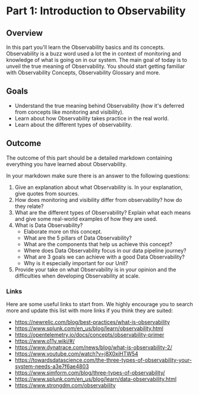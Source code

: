 # Part 1: Introduction to Observability

## Overview

In this part you'll learn the Observability basics and its concepts.
Observability is a buzz word used a lot the in context of monitoring and knowledge of what is going on in our system.
The main goal of today is to unveil the true meaning of Observability.
You should start getting familiar with Observability Concepts, Observability Glossary and more.

## Goals

- Understand the true meaning behind Observability (how it's deferred from concepts like monitoring and visibility).
- Learn about how Observability takes practice in the real world.
- Learn about the different types of observability.


## Outcome

The outcome of this part should be a detailed markdown containing everything you have learned about Observability.

In your markdown make sure there is an answer to the following questions:

1. Give an explanation about what Observability is. In your explanation, give quotes from sources.
2. How does monitoring and visibility differ from observability? how do they relate?
3. What are the different types of Observability? Explain what each means and give some real-world examples of how they are used.
4. What is Data Observability?
     - Elaborate more on this concept.
     - What are the 5 pillars of Data Observability?
     - What are the components that help us achieve this concept?
     - Where does Data Observability focus in our data pipeline journey?
     - What are 3 goals we can achieve with a good Data Observability?
     - Why is it especially important for our Unit?
5. Provide your take on what Observability is in your opinion and the difficulties when developing Observability at scale.

### Links

Here are some useful links to start from. We highly encourage you to search more and update this list with more links if you think they are suited:

- <https://newrelic.com/blog/best-practices/what-is-observability>
- <https://www.splunk.com/en_us/blog/learn/observability.html>
- <https://opentelemetry.io/docs/concepts/observability-primer>
- <https://www.o11y.wiki/#/>
- <https://www.dynatrace.com/news/blog/what-is-observability-2/>
- <https://www.youtube.com/watch?v=j8X0xiHTW54>
- <https://towardsdatascience.com/the-three-types-of-observability-your-system-needs-a3e7f6ae4803>
- <https://www.simform.com/blog/three-types-of-observability/>
- <https://www.splunk.com/en_us/blog/learn/data-observability.html>
- <https://www.strongdm.com/observability>
